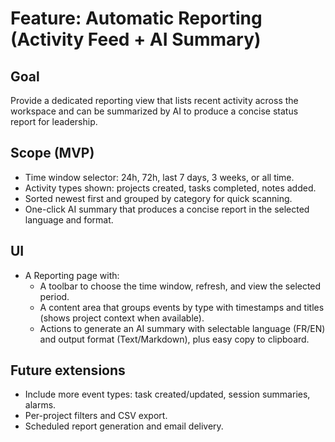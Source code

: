 # Feature: Automatic Reporting (Activity Feed + AI Summary)

## Goal

Provide a dedicated reporting view that lists recent activity across the workspace and can be summarized by AI to produce a concise status report for leadership.

## Scope (MVP)

- Time window selector: 24h, 72h, last 7 days, 3 weeks, or all time.
- Activity types shown: projects created, tasks completed, notes added.
- Sorted newest first and grouped by category for quick scanning.
- One-click AI summary that produces a concise report in the selected language and format.

## UI

- A Reporting page with:
  - A toolbar to choose the time window, refresh, and view the selected period.
  - A content area that groups events by type with timestamps and titles (shows project context when available).
  - Actions to generate an AI summary with selectable language (FR/EN) and output format (Text/Markdown), plus easy copy to clipboard.

## Future extensions

- Include more event types: task created/updated, session summaries, alarms.
- Per-project filters and CSV export.
- Scheduled report generation and email delivery.
